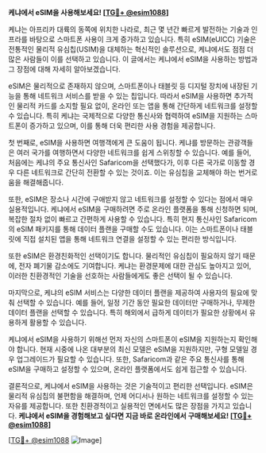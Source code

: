 **케냐에서 eSIM을 사용해보세요! [[TG💪+ @esim1088](https://t.me/s/esim1088)]**

케냐는 아프리카 대륙의 동쪽에 위치한 나라로, 최근 몇 년간 빠르게 발전하는 기술과 인프라를 바탕으로 스마트폰 사용이 크게 증가하고 있습니다. 특히 eSIM(eUICC) 기술은 전통적인 물리적 유심칩(USIM)을 대체하는 혁신적인 솔루션으로, 케냐에서도 점점 더 많은 사람들이 이를 선택하고 있습니다. 이 글에서는 케냐에서 eSIM을 사용하는 방법과 그 장점에 대해 자세히 알아보겠습니다.

eSIM은 물리적으로 존재하지 않으며, 스마트폰이나 태블릿 등 디지털 장치에 내장된 기능을 통해 네트워크 서비스를 받을 수 있는 칩입니다. 따라서 eSIM을 사용하면 추가적인 물리적 카드를 소지할 필요 없이, 온라인 또는 앱을 통해 간단하게 네트워크를 설정할 수 있습니다. 특히 케냐는 국제적으로 다양한 통신사와 협력하여 eSIM을 지원하는 스마트폰이 증가하고 있으며, 이를 통해 더욱 편리한 사용 경험을 제공합니다.

첫 번째로, eSIM을 사용하면 여행객에게 큰 도움이 됩니다. 케냐를 방문하는 관광객들은 여러 국가를 여행하면서 다양한 네트워크를 쉽게 스위칭할 수 있습니다. 예를 들어, 처음에는 케냐의 주요 통신사인 Safaricom을 선택했다가, 이후 다른 국가로 이동할 경우 다른 네트워크로 간단히 전환할 수 있는 것이죠. 이는 유심칩을 교체해야 하는 번거로움을 해결해줍니다.

또한, eSIM은 장소나 시간에 구애받지 않고 네트워크를 설정할 수 있다는 점에서 매우 실용적입니다. 케냐에서 eSIM을 구매하려면 주로 온라인 플랫폼을 통해 신청하면 되며, 복잡한 절차 없이 빠르고 간편하게 사용할 수 있습니다. 특히 현지 통신사인 Safaricom의 eSIM 패키지를 통해 데이터 플랜을 구매할 수도 있습니다. 이는 스마트폰이나 태블릿에 직접 설치된 앱을 통해 네트워크 연결을 설정할 수 있는 편리한 방식입니다.

또한 eSIM은 환경친화적인 선택이기도 합니다. 물리적인 유심칩이 필요하지 않기 때문에, 전자 폐기물 감소에도 기여합니다. 케냐는 환경문제에 대한 관심도 높아지고 있어, 이러한 친환경적인 기술을 선호하는 사람들에게도 좋은 선택이 될 수 있습니다.

마지막으로, 케냐의 eSIM 서비스는 다양한 데이터 플랜을 제공하여 사용자의 필요에 맞춰 선택할 수 있습니다. 예를 들어, 일정 기간 동안 필요한 데이터만 구매하거나, 무제한 데이터 플랜을 선택할 수 있습니다. 특히 해외에서 급하게 데이터가 필요한 상황에서 유용하게 활용할 수 있습니다.

케냐에서 eSIM을 사용하기 위해선 먼저 자신의 스마트폰이 eSIM을 지원하는지 확인해야 합니다. 현재 시중에 나온 대부분의 최신 모델은 eSIM을 지원하지만, 구형 모델일 경우 업그레이드가 필요할 수 있습니다. 또한, Safaricom과 같은 주요 통신사를 통해 eSIM을 구매하고 설정할 수 있으며, 온라인 플랫폼에서도 쉽게 접근할 수 있습니다.

결론적으로, 케냐에서 eSIM을 사용하는 것은 기술적이고 편리한 선택입니다. eSIM은 물리적 유심칩의 불편함을 해결하며, 언제 어디서나 원하는 네트워크를 설정할 수 있는 자유를 제공합니다. 또한 친환경적이고 실용적인 면에서도 많은 장점을 가지고 있습니다. **케냐에서 eSIM을 경험해보고 싶다면 지금 바로 온라인에서 구매해보세요! [[TG💪+ @esim1088](https://t.me/s/esim1088)]**

[[TG💪+ @esim1088](https://t.me/s/esim1088) ![Image](https://i.postimg.cc/Y0z9fWf4/image.png)]